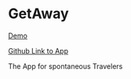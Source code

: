# GetAway

[Demo](https://mbelgrader.github.io/GetAway/)

[Github Link to App](https://github.com/chrabyrd/GetAway)

The App for spontaneous Travelers
